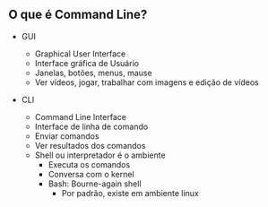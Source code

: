 ## O que é Command Line?

* GUI
    - Graphical User Interface
    - Interface gráfica de Usuário
    - Janelas, botões, menus, mause
    - Ver vídeos, jogar, trabalhar com imagens e edição de vídeos

* CLI
    - Command Line Interface
    - Interface de linha de comando
    - Enviar comandos
    - Ver resultados dos comandos
    - Shell ou interpretador é o ambiente
        - Executa os comandos
        - Conversa com o kernel
        - Bash: Bourne-again shell
            - Por padrão, existe em ambiente linux
